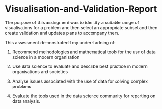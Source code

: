 # Visualisation-and-Validation-Report
The purpose of this assingment was to identify a suitable range of visualisations for a problem and then select an appropriate subset and then create validation and updates plans to accompany them.

This assessment demonstratedd my understadning of:
1) Recommend methodologies and mathematical tools for the use of data science in a
modern organisation

2) Use data science to evaluate and describe best practice in modern organisations
and societies

3) Analyse issues associated with the use of data for solving complex problems

4) Evaluate the tools used in the data science community for reporting on data
analysis.

